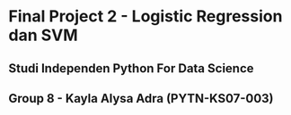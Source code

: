# Final Project 2 - Logistic Regression dan SVM 
## Studi Independen Python For Data Science
## Group 8 - Kayla Alysa Adra (PYTN-KS07-003)


